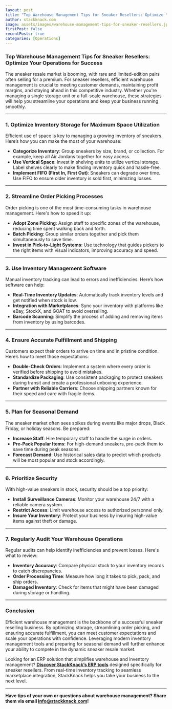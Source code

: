 ```yaml
---
layout: post
title: "Top Warehouse Management Tips for Sneaker Resellers: Optimize Your Operations for Success"
author: stackknack.com
image: assets/images/warehouse-management-tips-for-sneaker-resellers.jpeg
firstPost: false
recentPosts: true
categories: [Operations]
---
```


### Top Warehouse Management Tips for Sneaker Resellers: Optimize Your Operations for Success

The sneaker resale market is booming, with rare and limited-edition pairs often selling for a premium. For sneaker resellers, efficient warehouse management is crucial to meeting customer demands, maintaining profit margins, and staying ahead in this competitive industry. Whether you're managing a single storage unit or a full-scale warehouse, these strategies will help you streamline your operations and keep your business running smoothly.

---

### **1. Optimize Inventory Storage for Maximum Space Utilization**
Efficient use of space is key to managing a growing inventory of sneakers. Here’s how you can make the most of your warehouse:

- **Categorize Inventory**: Group sneakers by size, brand, or collection. For example, keep all Air Jordans together for easy access.
- **Use Vertical Space**: Invest in shelving units to utilize vertical storage. Label shelves clearly to make finding inventory quick and hassle-free.
- **Implement FIFO (First In, First Out)**: Sneakers can degrade over time. Use FIFO to ensure older inventory is sold first, minimizing losses.

---

### **2. Streamline Order Picking Processes**
Order picking is one of the most time-consuming tasks in warehouse management. Here's how to speed it up:

- **Adopt Zone Picking**: Assign staff to specific zones of the warehouse, reducing time spent walking back and forth.
- **Batch Picking**: Group similar orders together and pick them simultaneously to save time.
- **Invest in Pick-to-Light Systems**: Use technology that guides pickers to the right items with visual indicators, improving accuracy and speed.

---

### **3. Use Inventory Management Software**
Manual inventory tracking can lead to errors and inefficiencies. Here’s how software can help:

- **Real-Time Inventory Updates**: Automatically track inventory levels and get notified when stock is low.
- **Integration with Marketplaces**: Sync your inventory with platforms like eBay, StockX, and GOAT to avoid overselling.
- **Barcode Scanning**: Simplify the process of adding and removing items from inventory by using barcodes.

---

### **4. Ensure Accurate Fulfillment and Shipping**
Customers expect their orders to arrive on time and in pristine condition. Here’s how to meet those expectations:

- **Double-Check Orders**: Implement a system where every order is verified before shipping to avoid mistakes.
- **Standardize Packaging**: Use consistent packaging to protect sneakers during transit and create a professional unboxing experience.
- **Partner with Reliable Carriers**: Choose shipping partners known for their speed and care with fragile items.

---

### **5. Plan for Seasonal Demand**
The sneaker market often sees spikes during events like major drops, Black Friday, or holiday seasons. Be prepared:

- **Increase Staff**: Hire temporary staff to handle the surge in orders.
- **Pre-Pack Popular Items**: For high-demand sneakers, pre-pack them to save time during peak seasons.
- **Forecast Demand**: Use historical sales data to predict which products will be most popular and stock accordingly.

---

### **6. Prioritize Security**
With high-value sneakers in stock, security should be a top priority:

- **Install Surveillance Cameras**: Monitor your warehouse 24/7 with a reliable camera system.
- **Restrict Access**: Limit warehouse access to authorized personnel only.
- **Insure Your Inventory**: Protect your business by insuring high-value items against theft or damage.

---

### **7. Regularly Audit Your Warehouse Operations**
Regular audits can help identify inefficiencies and prevent losses. Here's what to review:

- **Inventory Accuracy**: Compare physical stock to your inventory records to catch discrepancies.
- **Order Processing Time**: Measure how long it takes to pick, pack, and ship orders.
- **Damaged Inventory**: Check for items that might have been damaged during storage or handling.

---

### **Conclusion**
Efficient warehouse management is the backbone of a successful sneaker reselling business. By optimizing storage, streamlining order picking, and ensuring accurate fulfillment, you can meet customer expectations and scale your operations with confidence. Leveraging modern inventory management tools and preparing for seasonal demand will further enhance your ability to compete in the dynamic sneaker resale market.

Looking for an ERP solution that simplifies warehouse and inventory management? **[Discover StackKnack’s ERP tools](https://stackknack.com)** designed specifically for sneaker resellers. From real-time inventory tracking to seamless marketplace integration, StackKnack helps you take your business to the next level.

---

**Have tips of your own or questions about warehouse management? Share them via email info@stackknack.com!**
